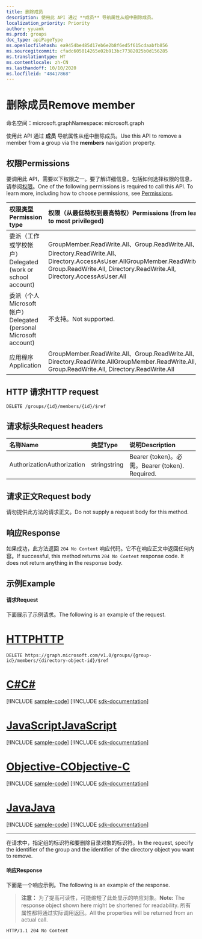 ```yaml
---
title: 删除成员
description: 使用此 API 通过 **成员** 导航属性从组中删除成员。
localization_priority: Priority
author: yyuank
ms.prod: groups
doc_type: apiPageType
ms.openlocfilehash: ea9454be485d17eb6e2b8f6ed5f615cdaabfb856
ms.sourcegitcommit: cfadc605014265e02b913bc77382025b0d156285
ms.translationtype: HT
ms.contentlocale: zh-CN
ms.lasthandoff: 10/10/2020
ms.locfileid: "48417868"
---
```

# <a name="remove-member"></a><span data-ttu-id="6e6d6-103">删除成员</span><span class="sxs-lookup"><span data-stu-id="6e6d6-103">Remove member</span></span>

<span data-ttu-id="6e6d6-104">命名空间：microsoft.graph</span><span class="sxs-lookup"><span data-stu-id="6e6d6-104">Namespace: microsoft.graph</span></span>

<span data-ttu-id="6e6d6-105">使用此 API 通过 **成员** 导航属性从组中删除成员。</span><span class="sxs-lookup"><span data-stu-id="6e6d6-105">Use this API to remove a member from a group via the **members** navigation property.</span></span>

## <a name="permissions"></a><span data-ttu-id="6e6d6-106">权限</span><span class="sxs-lookup"><span data-stu-id="6e6d6-106">Permissions</span></span>
<span data-ttu-id="6e6d6-p101">要调用此 API，需要以下权限之一。要了解详细信息，包括如何选择权限的信息，请参阅[权限](/graph/permissions-reference)。</span><span class="sxs-lookup"><span data-stu-id="6e6d6-p101">One of the following permissions is required to call this API. To learn more, including how to choose permissions, see [Permissions](/graph/permissions-reference).</span></span>

|<span data-ttu-id="6e6d6-109">权限类型</span><span class="sxs-lookup"><span data-stu-id="6e6d6-109">Permission type</span></span>      | <span data-ttu-id="6e6d6-110">权限（从最低特权到最高特权）</span><span class="sxs-lookup"><span data-stu-id="6e6d6-110">Permissions (from least to most privileged)</span></span>              |
|:--------------------|:---------------------------------------------------------|
|<span data-ttu-id="6e6d6-111">委派（工作或学校帐户）</span><span class="sxs-lookup"><span data-stu-id="6e6d6-111">Delegated (work or school account)</span></span> | <span data-ttu-id="6e6d6-112">GroupMember.ReadWrite.All、Group.ReadWrite.All、Directory.ReadWrite.All、Directory.AccessAsUser.All</span><span class="sxs-lookup"><span data-stu-id="6e6d6-112">GroupMember.ReadWrite.All, Group.ReadWrite.All, Directory.ReadWrite.All, Directory.AccessAsUser.All</span></span> |
|<span data-ttu-id="6e6d6-113">委派（个人 Microsoft 帐户）</span><span class="sxs-lookup"><span data-stu-id="6e6d6-113">Delegated (personal Microsoft account)</span></span> | <span data-ttu-id="6e6d6-114">不支持。</span><span class="sxs-lookup"><span data-stu-id="6e6d6-114">Not supported.</span></span> |
|<span data-ttu-id="6e6d6-115">应用程序</span><span class="sxs-lookup"><span data-stu-id="6e6d6-115">Application</span></span> | <span data-ttu-id="6e6d6-116">GroupMember.ReadWrite.All、Group.ReadWrite.All、Directory.ReadWrite.All</span><span class="sxs-lookup"><span data-stu-id="6e6d6-116">GroupMember.ReadWrite.All, Group.ReadWrite.All, Directory.ReadWrite.All</span></span> |

## <a name="http-request"></a><span data-ttu-id="6e6d6-117">HTTP 请求</span><span class="sxs-lookup"><span data-stu-id="6e6d6-117">HTTP request</span></span>
<!-- { "blockType": "ignored" } -->
```http
DELETE /groups/{id}/members/{id}/$ref
```

## <a name="request-headers"></a><span data-ttu-id="6e6d6-118">请求标头</span><span class="sxs-lookup"><span data-stu-id="6e6d6-118">Request headers</span></span>
| <span data-ttu-id="6e6d6-119">名称</span><span class="sxs-lookup"><span data-stu-id="6e6d6-119">Name</span></span>       | <span data-ttu-id="6e6d6-120">类型</span><span class="sxs-lookup"><span data-stu-id="6e6d6-120">Type</span></span> | <span data-ttu-id="6e6d6-121">说明</span><span class="sxs-lookup"><span data-stu-id="6e6d6-121">Description</span></span>|
|:---------------|:--------|:----------|
| <span data-ttu-id="6e6d6-122">Authorization</span><span class="sxs-lookup"><span data-stu-id="6e6d6-122">Authorization</span></span>  | <span data-ttu-id="6e6d6-123">string</span><span class="sxs-lookup"><span data-stu-id="6e6d6-123">string</span></span>  | <span data-ttu-id="6e6d6-p102">Bearer {token}。必需。</span><span class="sxs-lookup"><span data-stu-id="6e6d6-p102">Bearer {token}. Required.</span></span> |

## <a name="request-body"></a><span data-ttu-id="6e6d6-126">请求正文</span><span class="sxs-lookup"><span data-stu-id="6e6d6-126">Request body</span></span>
<span data-ttu-id="6e6d6-127">请勿提供此方法的请求正文。</span><span class="sxs-lookup"><span data-stu-id="6e6d6-127">Do not supply a request body for this method.</span></span>

## <a name="response"></a><span data-ttu-id="6e6d6-128">响应</span><span class="sxs-lookup"><span data-stu-id="6e6d6-128">Response</span></span>
<span data-ttu-id="6e6d6-p103">如果成功，此方法返回 `204 No Content` 响应代码。它不在响应正文中返回任何内容。</span><span class="sxs-lookup"><span data-stu-id="6e6d6-p103">If successful, this method returns `204 No Content` response code. It does not return anything in the response body.</span></span>

## <a name="example"></a><span data-ttu-id="6e6d6-131">示例</span><span class="sxs-lookup"><span data-stu-id="6e6d6-131">Example</span></span>
#### <a name="request"></a><span data-ttu-id="6e6d6-132">请求</span><span class="sxs-lookup"><span data-stu-id="6e6d6-132">Request</span></span>
<span data-ttu-id="6e6d6-133">下面展示了示例请求。</span><span class="sxs-lookup"><span data-stu-id="6e6d6-133">The following is an example of the request.</span></span>

# <a name="http"></a>[<span data-ttu-id="6e6d6-134">HTTP</span><span class="sxs-lookup"><span data-stu-id="6e6d6-134">HTTP</span></span>](#tab/http)
<!-- {
  "blockType": "request",
  "name": "delete_member_from_group"
}-->
```http
DELETE https://graph.microsoft.com/v1.0/groups/{group-id}/members/{directory-object-id}/$ref
```
# <a name="c"></a>[<span data-ttu-id="6e6d6-135">C#</span><span class="sxs-lookup"><span data-stu-id="6e6d6-135">C#</span></span>](#tab/csharp)
[!INCLUDE [sample-code](../includes/snippets/csharp/delete-member-from-group-csharp-snippets.md)]
[!INCLUDE [sdk-documentation](../includes/snippets/snippets-sdk-documentation-link.md)]

# <a name="javascript"></a>[<span data-ttu-id="6e6d6-136">JavaScript</span><span class="sxs-lookup"><span data-stu-id="6e6d6-136">JavaScript</span></span>](#tab/javascript)
[!INCLUDE [sample-code](../includes/snippets/javascript/delete-member-from-group-javascript-snippets.md)]
[!INCLUDE [sdk-documentation](../includes/snippets/snippets-sdk-documentation-link.md)]

# <a name="objective-c"></a>[<span data-ttu-id="6e6d6-137">Objective-C</span><span class="sxs-lookup"><span data-stu-id="6e6d6-137">Objective-C</span></span>](#tab/objc)
[!INCLUDE [sample-code](../includes/snippets/objc/delete-member-from-group-objc-snippets.md)]
[!INCLUDE [sdk-documentation](../includes/snippets/snippets-sdk-documentation-link.md)]

# <a name="java"></a>[<span data-ttu-id="6e6d6-138">Java</span><span class="sxs-lookup"><span data-stu-id="6e6d6-138">Java</span></span>](#tab/java)
[!INCLUDE [sample-code](../includes/snippets/java/delete-member-from-group-java-snippets.md)]
[!INCLUDE [sdk-documentation](../includes/snippets/snippets-sdk-documentation-link.md)]

---

<span data-ttu-id="6e6d6-139">在请求中，指定组的标识符和要删除目录对象的标识符。</span><span class="sxs-lookup"><span data-stu-id="6e6d6-139">In the request, specify the identifier of the group and the identifier of the directory object you want to remove.</span></span>

#### <a name="response"></a><span data-ttu-id="6e6d6-140">响应</span><span class="sxs-lookup"><span data-stu-id="6e6d6-140">Response</span></span>
<span data-ttu-id="6e6d6-141">下面是一个响应示例。</span><span class="sxs-lookup"><span data-stu-id="6e6d6-141">The following is an example of the response.</span></span>
><span data-ttu-id="6e6d6-142">**注意：** 为了提高可读性，可能缩短了此处显示的响应对象。</span><span class="sxs-lookup"><span data-stu-id="6e6d6-142">**Note:** The response object shown here might be shortened for readability.</span></span> <span data-ttu-id="6e6d6-143">所有属性都将通过实际调用返回。</span><span class="sxs-lookup"><span data-stu-id="6e6d6-143">All the properties will be returned from an actual call.</span></span>
<!-- {
  "blockType": "response",
  "truncated": true,
  "@odata.type": "microsoft.graph.directoryObject"
} -->
```http
HTTP/1.1 204 No Content
```

<!-- uuid: 8fcb5dbc-d5aa-4681-8e31-b001d5168d79
2015-10-25 14:57:30 UTC -->
<!-- {
  "type": "#page.annotation",
  "description": "Create member",
  "keywords": "",
  "section": "documentation",
  "tocPath": "",
  "suppressions": [
  ]
}-->

